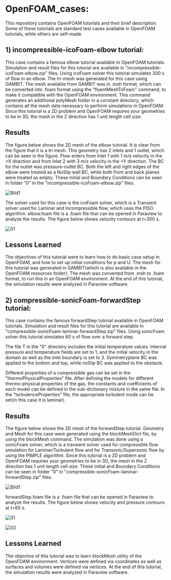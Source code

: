 
# OpenFOAM_cases:

This repository contains OpenFOAM tutorials and their brief description. Some of these tutorials are standard test cases available in OpenFOAM tutorials, while others are self-made.

## 1) incompressible-icoFoam-elbow tutorial:

This case contains a famous elbow tutorial available in OpenFOAM tutorials. Simulation and result files for this tutorial are available in "incompressible-icoFoam-elbow.zip" files.
Using icoFoam solver this tutorial simulates 300 s of flow in an elbow. The tri-mesh was generated for this case using GAMBIT. 
The mesh available from GAMBIT was in .msh format, which can be converted into .foam format using the "fluentMeshToFoam" command, to make it compatible with the OpenFOAM environment. This command generates an additional polyMesh folder in a constant directory, which contains all the mesh data necessary to perform simulations in OpenFOAM.
Since this tutorial is a 2D problem and OpenFOAM requires your geometries to be in 3D, the mesh in the Z direction has 1 unit length cell size.



## Results

The figure below shows the 2D mesh of the elbow tutorial. It is clear from the figure that it is a tri mesh. This geometry has 2 inlets and 1 outlet, which can be seen in the figure. Flow enters from Inlet 1 with 1 m/s velocity in the +X direction and from Inlet 2 with 3 m/s velocity in the +Y direction. The BC for the outlet was pressure-outlet BC.
Both the left and right edges of the elbow were treated as a NoSlip wall BC, while both front and back planes were treated as empty. These initial and Boundary Conditions can be seen in folder "0" in the "incompressible-icoFoam-elbow.zip" files. 

![Bild1](https://github.com/purohit0208/OpenFOAM_cases/assets/85656918/e34d3f02-b75e-4ed8-96e3-36277bb86296)

The solver used for this case is the icoFoam solver, which is a Transient solver used for Laminar and Incompressible flow, which uses the PISO algorithm. elbow.foam file is a .foam file that can be opened in Paraview to analyze the results. The figure below shows velocity contours at t=300 s. 

![01](https://github.com/purohit0208/OpenFOAM_cases/assets/85656918/f00650e6-7786-4367-891a-9520aa94acc0)
## Lessons Learned


The objectives of this tutorial were to learn how to do basic case setup in OpenFOAM, and how to set up initial conditions for p and U. The mesh for this tutorial was generated in GAMBIT(which is also available in the OpenFOAM resources folder). The mesh was converted from .msh to .foam format, to run this in an OpenFOAM environment. At the end of this tutorial, the simulation results were analyzed in Paraview software. 



## 2) compressible-sonicFoam-forwardStep tutorial:

This case contains the famous forwardStep tutorial available in OpenFOAM tutorials. Simulation and result files for this tutorial are available in "compressible-sonicFoam-laminar-forwardStep.zip" files. Using sonicFoam solver this tutorial simulates 60 s of flow over a forward step. 

The file T in the "0" directory includes the initial temperature values. Internal pressure and temperature fields are set to 1, and the initial velocity in the domain as well as the inlet boundary is set to 3. Symmetryplane BC was applied to the bottom and top, while noSlip BC was applied to the obstacle.

Different properties of a compressible gas can be set in the "thermoPhysicalProperties" file. After defining the models for different thermo-physical properties of the gas, the constants and coefficients of each model can be defined in the sub-dictionary mixture in the same file. In the "turbulenceProperties" file, the appropriate turbulent mode can be set(in this case it is laminar).





## Results

The figure below shows the 2D mesh of the forwardStep tutorial. Geometry and Mesh for this case were generated using the blockMeshDict file, by using the blockMesh command. The simulation was done using a sonicFoam solver, which is a transient solver used for compressible flow simulation for Laminar/Turbulent flow and for Transonic/Supersonic flow by using the PIMPLE algorithm. Since this tutorial is a 2D problem and OpenFOAM requires your geometries to be in 3D, the mesh in the Z direction has 1 unit length cell size. These initial and Boundary Conditions can be seen in folder "0" in "compressible-sonicFoam-laminar-forwardStep.zip" files. 

![Bild1](https://github.com/purohit0208/OpenFOAM_cases/assets/85656918/350eb614-8406-4980-a31c-03064c1455cc)

forwardStep.foam file is a .foam file that can be opened in Paraview to analyze the results. The figure below shows velocity and pressure contours at t=60 s. 


![01](https://github.com/purohit0208/OpenFOAM_cases/assets/85656918/f37f3d9a-6cef-4566-95ec-45aef07b594e)

![02](https://github.com/purohit0208/OpenFOAM_cases/assets/85656918/7ff23404-a3ea-4ee8-97d2-818b31b14425)
## Lessons Learned


The objective of this tutorial was to learn blockMesh utility of the OpenFOAM environment. Vertices were defined via coordinates as well as surfaces and volumes were defined via vertices. At the end of this tutorial, the simulation results were analyzed in Paraview software. 



